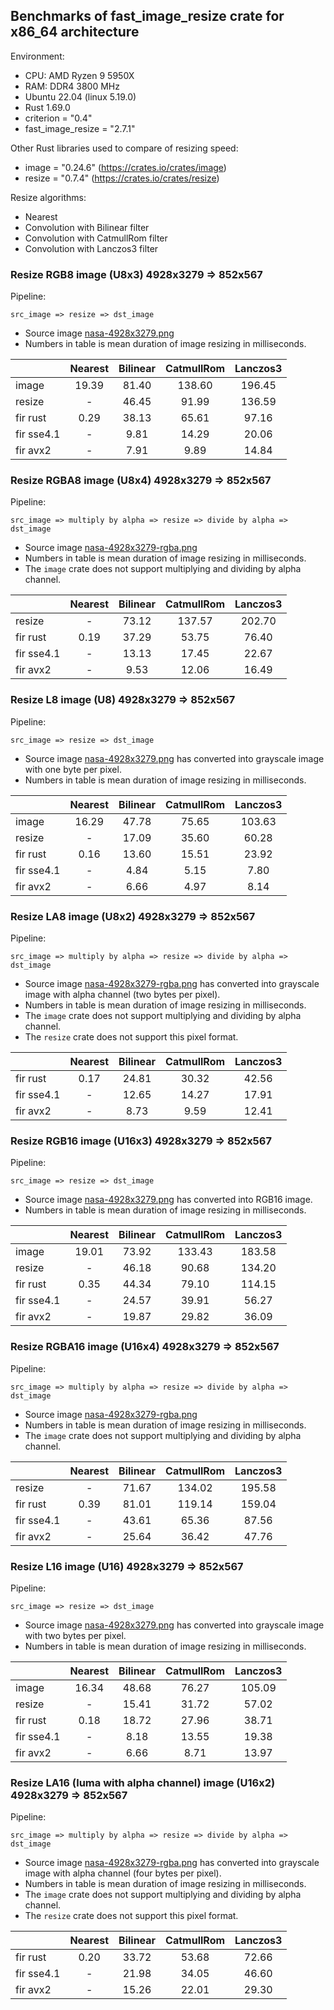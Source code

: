 ## Benchmarks of fast_image_resize crate for x86_64 architecture

Environment:

- CPU: AMD Ryzen 9 5950X
- RAM: DDR4 3800 MHz
- Ubuntu 22.04 (linux 5.19.0)
- Rust 1.69.0
- criterion = "0.4"
- fast_image_resize = "2.7.1"

Other Rust libraries used to compare of resizing speed:

- image = "0.24.6" (<https://crates.io/crates/image>)
- resize = "0.7.4" (<https://crates.io/crates/resize>)

Resize algorithms:

- Nearest
- Convolution with Bilinear filter
- Convolution with CatmullRom filter
- Convolution with Lanczos3 filter

### Resize RGB8 image (U8x3) 4928x3279 => 852x567

Pipeline:

`src_image => resize => dst_image`

- Source image [nasa-4928x3279.png](https://github.com/Cykooz/fast_image_resize/blob/main/data/nasa-4928x3279.png)
- Numbers in table is mean duration of image resizing in milliseconds.

<!-- bench_compare_rgb start -->
|            | Nearest | Bilinear | CatmullRom | Lanczos3 |
|------------|:-------:|:--------:|:----------:|:--------:|
| image      |  19.39  |  81.40   |   138.60   |  196.45  |
| resize     |    -    |  46.45   |   91.99    |  136.59  |
| fir rust   |  0.29   |  38.13   |   65.61    |  97.16   |
| fir sse4.1 |    -    |   9.81   |   14.29    |  20.06   |
| fir avx2   |    -    |   7.91   |    9.89    |  14.84   |
<!-- bench_compare_rgb end -->

### Resize RGBA8 image (U8x4) 4928x3279 => 852x567

Pipeline:

`src_image => multiply by alpha => resize => divide by alpha => dst_image`

- Source image
  [nasa-4928x3279-rgba.png](https://github.com/Cykooz/fast_image_resize/blob/main/data/nasa-4928x3279-rgba.png)
- Numbers in table is mean duration of image resizing in milliseconds.
- The `image` crate does not support multiplying and dividing by alpha channel.

<!-- bench_compare_rgba start -->
|            | Nearest | Bilinear | CatmullRom | Lanczos3 |
|------------|:-------:|:--------:|:----------:|:--------:|
| resize     |    -    |  73.12   |   137.57   |  202.70  |
| fir rust   |  0.19   |  37.29   |   53.75    |  76.40   |
| fir sse4.1 |    -    |  13.13   |   17.45    |  22.67   |
| fir avx2   |    -    |   9.53   |   12.06    |  16.49   |
<!-- bench_compare_rgba end -->

### Resize L8 image (U8) 4928x3279 => 852x567

Pipeline:

`src_image => resize => dst_image`

- Source image [nasa-4928x3279.png](https://github.com/Cykooz/fast_image_resize/blob/main/data/nasa-4928x3279.png)
  has converted into grayscale image with one byte per pixel.
- Numbers in table is mean duration of image resizing in milliseconds.

<!-- bench_compare_l start -->
|            | Nearest | Bilinear | CatmullRom | Lanczos3 |
|------------|:-------:|:--------:|:----------:|:--------:|
| image      |  16.29  |  47.78   |   75.65    |  103.63  |
| resize     |    -    |  17.09   |   35.60    |  60.28   |
| fir rust   |  0.16   |  13.60   |   15.51    |  23.92   |
| fir sse4.1 |    -    |   4.84   |    5.15    |   7.80   |
| fir avx2   |    -    |   6.66   |    4.97    |   8.14   |
<!-- bench_compare_l end -->

### Resize LA8 image (U8x2) 4928x3279 => 852x567

Pipeline:

`src_image => multiply by alpha => resize => divide by alpha => dst_image`

- Source image
  [nasa-4928x3279-rgba.png](https://github.com/Cykooz/fast_image_resize/blob/main/data/nasa-4928x3279-rgba.png)
  has converted into grayscale image with alpha channel (two bytes per pixel).
- Numbers in table is mean duration of image resizing in milliseconds.
- The `image` crate does not support multiplying and dividing by alpha channel.
- The `resize` crate does not support this pixel format.

<!-- bench_compare_la start -->
|            | Nearest | Bilinear | CatmullRom | Lanczos3 |
|------------|:-------:|:--------:|:----------:|:--------:|
| fir rust   |  0.17   |  24.81   |   30.32    |  42.56   |
| fir sse4.1 |    -    |  12.65   |   14.27    |  17.91   |
| fir avx2   |    -    |   8.73   |    9.59    |  12.41   |
<!-- bench_compare_la end -->

### Resize RGB16 image (U16x3) 4928x3279 => 852x567

Pipeline:

`src_image => resize => dst_image`

- Source image [nasa-4928x3279.png](https://github.com/Cykooz/fast_image_resize/blob/main/data/nasa-4928x3279.png)
  has converted into RGB16 image.
- Numbers in table is mean duration of image resizing in milliseconds.

<!-- bench_compare_rgb16 start -->
|            | Nearest | Bilinear | CatmullRom | Lanczos3 |
|------------|:-------:|:--------:|:----------:|:--------:|
| image      |  19.01  |  73.92   |   133.43   |  183.58  |
| resize     |    -    |  46.18   |   90.68    |  134.20  |
| fir rust   |  0.35   |  44.34   |   79.10    |  114.15  |
| fir sse4.1 |    -    |  24.57   |   39.91    |  56.27   |
| fir avx2   |    -    |  19.87   |   29.82    |  36.09   |
<!-- bench_compare_rgb16 end -->

### Resize RGBA16 image (U16x4) 4928x3279 => 852x567

Pipeline:

`src_image => multiply by alpha => resize => divide by alpha => dst_image`

- Source image
  [nasa-4928x3279-rgba.png](https://github.com/Cykooz/fast_image_resize/blob/main/data/nasa-4928x3279-rgba.png)
- Numbers in table is mean duration of image resizing in milliseconds.
- The `image` crate does not support multiplying and dividing by alpha channel.

<!-- bench_compare_rgba16 start -->
|            | Nearest | Bilinear | CatmullRom | Lanczos3 |
|------------|:-------:|:--------:|:----------:|:--------:|
| resize     |    -    |  71.67   |   134.02   |  195.58  |
| fir rust   |  0.39   |  81.01   |   119.14   |  159.04  |
| fir sse4.1 |    -    |  43.61   |   65.36    |  87.56   |
| fir avx2   |    -    |  25.64   |   36.42    |  47.76   |
<!-- bench_compare_rgba16 end -->

### Resize L16 image (U16) 4928x3279 => 852x567

Pipeline:

`src_image => resize => dst_image`

- Source image [nasa-4928x3279.png](https://github.com/Cykooz/fast_image_resize/blob/main/data/nasa-4928x3279.png)
  has converted into grayscale image with two bytes per pixel.
- Numbers in table is mean duration of image resizing in milliseconds.

<!-- bench_compare_l16 start -->
|            | Nearest | Bilinear | CatmullRom | Lanczos3 |
|------------|:-------:|:--------:|:----------:|:--------:|
| image      |  16.34  |  48.68   |   76.27    |  105.09  |
| resize     |    -    |  15.41   |   31.72    |  57.02   |
| fir rust   |  0.18   |  18.72   |   27.96    |  38.71   |
| fir sse4.1 |    -    |   8.18   |   13.55    |  19.38   |
| fir avx2   |    -    |   6.66   |    8.71    |  13.97   |
<!-- bench_compare_l16 end -->

### Resize LA16 (luma with alpha channel) image (U16x2) 4928x3279 => 852x567

Pipeline:

`src_image => multiply by alpha => resize => divide by alpha => dst_image`

- Source image
  [nasa-4928x3279-rgba.png](https://github.com/Cykooz/fast_image_resize/blob/main/data/nasa-4928x3279-rgba.png)
  has converted into grayscale image with alpha channel (four bytes per pixel).
- Numbers in table is mean duration of image resizing in milliseconds.
- The `image` crate does not support multiplying and dividing by alpha channel.
- The `resize` crate does not support this pixel format.

<!-- bench_compare_la16 start -->
|            | Nearest | Bilinear | CatmullRom | Lanczos3 |
|------------|:-------:|:--------:|:----------:|:--------:|
| fir rust   |  0.20   |  33.72   |   53.68    |  72.66   |
| fir sse4.1 |    -    |  21.98   |   34.05    |  46.60   |
| fir avx2   |    -    |  15.26   |   22.01    |  29.30   |
<!-- bench_compare_la16 end -->
